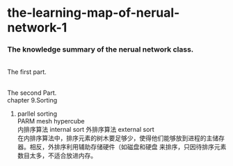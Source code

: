 # the-learning-map-of-nerual-network-1

### The knowledge summary of the nerual network class.


<br> The first part.


<br> The second Part.
<br> chapter 9.Sorting
1. parllel sorting 
<br> PARM mesh hypercube
<br> 内排序算法 internal sort 外排序算法 external sort
<br>  在内排序算法中，排序元素的树木要足够少，使得他们能够放到进程的主储存器。相反，外排序利用辅助存储硬件（如磁盘和硬盘
来排序，只因待排序元素数目太多，不适合放进内存。
